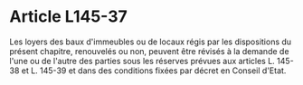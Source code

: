 # Article L145-37

Les loyers des baux d'immeubles ou de locaux régis par les dispositions du présent chapitre, renouvelés ou non, peuvent être révisés à la demande de l'une ou de l'autre des parties sous les réserves prévues aux articles L. 145-38 et L. 145-39 et dans des conditions fixées par décret en Conseil d'Etat.
